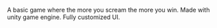 A basic game where the more you scream the more you win. Made with unity game engine. Fully customized UI.
